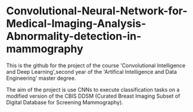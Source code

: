 # Convolutional-Neural-Network-for-Medical-Imaging-Analysis-Abnormality-detection-in-mammography

This is the github for the project of the course 'Convolutional Intelligence and Deep Learning',second year of the 'Artifical Intelligence and Data Engineering' master degree.

The aim of the project is use CNNs to execute classification tasks on a modified version of the CBIS DDSM (Curated Breast Imaging Subset of Digital Database for Screening Mammography).
